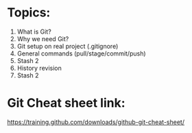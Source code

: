 # Topics:
1) What is Git?
2) Why we need Git?
3) Git setup on real project (.gitignore)
4) General commands (pull/stage/commit/push)
5) Stash 2
6) History revision
7) Stash 2


# Git Cheat sheet link: 
https://training.github.com/downloads/github-git-cheat-sheet/
